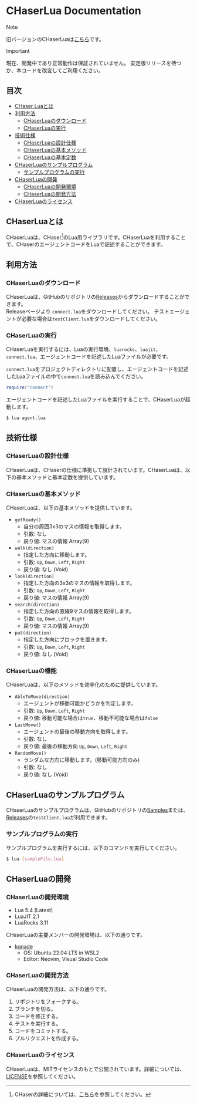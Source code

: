 # CHaserLua Documentation

> [!NOTE]
> 旧バージョンのCHaserLuaは[こちら](https://github.com/kqnade/CHaserLua-archive)です。

> [!IMPORTANT]
> 現在、開発中であり正常動作は保証されていません。
> 安定版リリースを待つか、本コードを改変してご利用ください。

## 目次

- [CHaser Luaとは](#chaser-luaとは)
- [利用方法](#利用方法)
  - [CHaserLuaのダウンロード](#chaserluaのダウンロード)
  - [CHaserLuaの実行](#chaserluaの実行)
- [技術仕様](#技術仕様)
  - [CHaserLuaの設計仕様](#chaserluaの基本仕様)
  - [CHaserLuaの基本メソッド](#chaserluaの基本メソッド)
  - [CHaserLuaの基本定数](#chaserluaの基本定数)
- [CHaserLuaのサンプルプログラム](#chaserluaのサンプルプログラム)
  - [サンプルプログラムの実行](#サンプルプログラムの実行)
- [CHaserLuaの開発](#chaserluaの開発)
  - [CHaserLuaの開発環境](#chaserluaの開発環境)
  - [CHaserLuaの開発方法](#chaserluaの開発方法)
- [CHaserLuaのライセンス](#chaserluaのライセンス)

## CHaserLuaとは

CHaserLuaは、CHaser[^1]のLua用ライブラリです。CHaserLuaを利用することで、CHaserのエージェントコードをLuaで記述することができます。

[^1]: CHaserの詳細については、[こちら](http://www.zenjouken.com/?action=common_download_main&upload_id=489)を参照してください。

## 利用方法

### CHaserLuaのダウンロード

CHaserLuaは、GitHubのリポジトリの[Releases](https://github.com/kqnade/CHaserLua/releases)からダウンロードすることができます。  
Releaseページより `connect.lua`をダウンロードしてください。
テストエージェントが必要な場合は`testClient.lua`をダウンロードしてください。

### CHaserLuaの実行

CHaserLuaを実行するには、Luaの実行環境、`luarocks`、`luajit`、`connect.lua`、エージェントコードを記述したLuaファイルが必要です。

`connect.lua`をプロジェクトディレクトリに配置し、エージェントコードを記述したLuaファイルの中で`connect.lua`を読み込んでください。

```lua
require("connect")
```

エージェントコードを記述したLuaファイルを実行することで、CHaserLuaが起動します。

```bash
$ lua agent.lua
```

## 技術仕様

### CHaserLuaの設計仕様

CHaserLuaは、CHaserの仕様に準拠して設計されています。CHaserLuaは、以下の基本メソッドと基本定数を提供しています。

### CHaserLuaの基本メソッド

CHaserLuaは、以下の基本メソッドを提供しています。

- `getReady()`
  - 自分の周囲3x3のマスの情報を取得します。
  - 引数: なし
  - 戻り値: マスの情報 Array(9)
- `walk(direction)`
  - 指定した方向に移動します。
  - 引数: `Up`, `Down`, `Left`, `Right`
  - 戻り値: なし (Void)
- `look(direction)`
  - 指定した方向の3x3のマスの情報を取得します。
  - 引数: `Up`, `Down`, `Left`, `Right`
  - 戻り値: マスの情報 Array(9)
- `search(direction)`
  - 指定した方向の直線9マスの情報を取得します。
  - 引数: `Up`, `Down`, `Left`, `Right`
  - 戻り値: マスの情報 Array(9)
- `put(direction)`
  - 指定した方向にブロックを置きます。
  - 引数: `Up`, `Down`, `Left`, `Right`
  - 戻り値: なし (Void)

### CHaserLuaの機能

CHaserLuaは、以下のメソッドを効率化のために提供しています。

- `AbleToMove(direction)`
  - エージェントが移動可能かどうかを判定します。
  - 引数: `Up`, `Down`, `Left`, `Right`
  - 戻り値: 移動可能な場合は`true`、移動不可能な場合は`false`
- `LastMove()`
  - エージェントの最後の移動方向を取得します。
  - 引数: なし
  - 戻り値: 最後の移動方向 `Up`, `Down`, `Left`, `Right`
- `RandomMove()`
  - ランダムな方向に移動します。(移動可能方向のみ)
  - 引数: なし
  - 戻り値: なし (Void)

## CHaserLuaのサンプルプログラム

CHaserLuaのサンプルプログラムは、GitHubのリポジトリの[Samples](https://github.com/kqnade/CHaserLua/blob/dev/samples)または、[Releases](https://github.com/kqnade/CHaserLua/releases)の`testClient.lua`が利用できます。

### サンプルプログラムの実行

サンプルプログラムを実行するには、以下のコマンドを実行してください。

```bash
$ lua [sampleFile.lua]
```

## CHaserLuaの開発

### CHaserLuaの開発環境

- Lua 5.4 (Latest)
- LuaJIT 2.1
- LuaRocks 3.11

CHaserLuaの主要メンバーの開発環境は、以下の通りです。

- [kqnade](https://github.com/kqnade)
  - OS: Ubuntu 22.04 LTS in WSL2
  - Editor: Neovim, Visual Studio Code

### CHaserLuaの開発方法

CHaserLuaの開発方法は、以下の通りです。

1. リポジトリをフォークする。
2. ブランチを切る。
3. コードを修正する。
4. テストを実行する。
5. コードをコミットする。
6. プルリクエストを作成する。

### CHaserLuaのライセンス

CHaserLuaは、MITライセンスのもとで公開されています。詳細については、[LICENSE](https://github.com/kqnade/CHaserLua/blob/dev/LICENSE)を参照してください。
